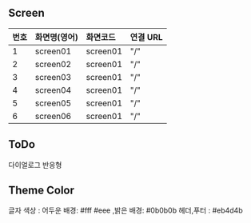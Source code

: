## Screen

| 번호 | 화면명(영어) | 화면코드 | 연결 URL |
| :--- | :----------- | :------- | :------- |
| 1    | screen01     | screen01 | "/"      |
| 2    | screen02     | screen01 | "/"      |
| 3    | screen03     | screen01 | "/"      |
| 4    | screen04     | screen01 | "/"      |
| 5    | screen05     | screen01 | "/"      |
| 6    | screen06     | screen01 | "/"      |

## ToDo

다이얼로그
반응형

## Theme Color

글자 색상 : 어두운 배경: #fff #eee ,밝은 배경: #0b0b0b
헤더,푸터 : #eb4d4b
